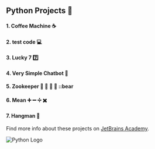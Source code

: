 ## Python Projects :snake:
#### 1. Coffee Machine :coffee:
#### 2. test code :computer:
#### 3. Lucky 7 :seven:
#### 4. Very Simple Chatbot :robot:
#### 5. Zookeeper :gorilla: :lion: :tiger: :elephant: ::bear 
#### 6. Mean :heavy_plus_sign: 	:heavy_minus_sign: :heavy_division_sign: :heavy_multiplication_x:
#### 7. Hangman :bust_in_silhouette:	

Find more info about these projects on [JetBrains Academy](https://www.jetbrains.com/academy/).

![Python Logo](https://pluspng.com/img-png/python-logo-png-python-logo-master-flat-symbolonly-cafepress4-png-1487.png)

